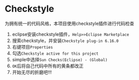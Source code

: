 # Checkstyle
为拥有统一的代码风格，本项目使用checkstyle插件进行代码检查

1. eclipse安装checkstyle插件，`Help>>Eclipse Marketplace`
2. 搜索checkstyle，并安装`Checkstyle plug-in 6.16.0`
3. 右键项目`Properties`
4. 勾选`Checkstyle active for this project`
5. simple中选择`Sun Checks(Eclipse) - (Global)`
6. `OK`后将自己代码中所有的黄条都改正
7. 开始无尽的折磨吧!!!
